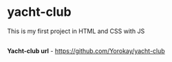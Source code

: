 # yacht-club
This is my first project in HTML and CSS with JS
## 
**Yacht-club url** - https://github.com/Yorokay/yacht-club